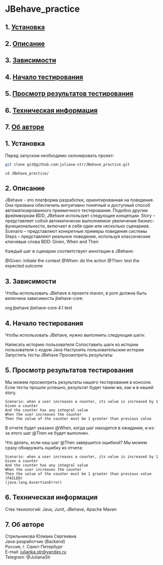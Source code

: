 # JBehave_practice

## 1. [Установка](#1)
## 2. [Описание](#2)
## 3. [Зависимости](#3)
## 4. [Начало тестирования](#4)
## 5. [Просмотр результатов тестирования](#5)
## 6. [Техническая информация](#6)
## 7. [Об авторе](#7)

## 1. Установка <a id=1></a>
Перед запуском необходимо склонировать проект:
```bash
git clone git@github.com:juliana-str/JBehave_practice.git
```
```
cd JBehave_practice/
``` 
## 2. Описание <a id=2></a>
JBehave - это платформа разработки, ориентированная на поведение. 
Она призвана обеспечить интуитивно понятный и доступный способ автоматизированного приемочного тестирования.
Подобно другим фреймворкам BDD, JBehave использует следующие концепции:
Story – представляет собой автоматически выполняемое увеличение бизнес-функциональности, включает в себя один или несколько сценариев.
Scenario – представляют конкретные примеры поведения системы
Steps – представляют реальное поведение, 
используя классические ключевые слова BDD: Given, When and Then

Каждый шаг в сценарии соответствует аннотации в JBehave:

@Given: initiate the context
@When: do the action
@Then: test the expected outcome

## 3. Зависимости <a id=3></a>
Чтобы использовать JBehave в проекте maven, в pom должна быть включена зависимость jbehave-core:

<dependency>
    <groupId>org.jbehave</groupId>
    <artifactId>jbehave-core</artifactId>
    <version>4.1</version>
    <scope>test</scope>
</dependency>

## 4. Начало тестирования <a id=4></a>
Чтобы использовать JBehave, нужно выполнить следующие шаги:

Написать историю пользователя
Сопоставить шаги из истории пользователя с кодом Java
Настроить пользовательские истории
Запустить тесты JBehave
Просмотреть результаты

## 5. Просмотр результатов тестирования <a id=5></a>

Мы можем просмотреть результаты нашего тестирования в консоли. 
Если тесты прошли успешно, результат будет таким же, как и в нашей story.
```
Scenario: when a user increases a counter, its value is increased by 1
Given a counter
And the counter has any integral value
When the user increases the counter
Then the value of the counter must be 1 greater than previous value
```
В отчете будет указано  @When, когда шаг находится в ожидании, и из-за этого шаг @Then не будет выполнен.

Что делать, если наш шаг @Then завершится ошибкой? Мы можем сразу обнаружить ошибку из отчета:

```
Scenario: when a user increases a counter, its value is increased by 1
Given a counter
And the counter has any integral value
When the user increases the counter
Then the value of the counter must be 1 greater than previous value (FAILED)
(java.lang.AssertionError)
```

## 6. Техническая информация <a id=6></a>
Стек технологий: Java, Junit, JBehave, Apache Maven

## 7. Об авторе <a id=7></a>
Стрельникова Юлиана Сергеевна  
Java-разработчик (Backend)  
Россия, г. Санкт-Петербург                                                                                                                                                   
E-mail: julianka.str@yandex.ru  
Telegram: @JulianaStr